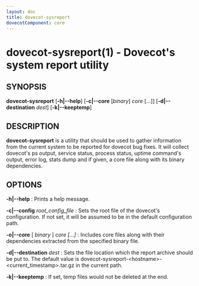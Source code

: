 ```yaml
---
layout: doc
title: dovecot-sysreport
dovecotComponent: core
---
```


# dovecot-sysreport(1) - Dovecot's system report utility

## SYNOPSIS

**dovecot-sysreport**
  [**-h|-\-help**]
  [**-c|-\-core** [*binary*] *core* [...]]
  [**-d|-\-destination** *dest*]
  [**-k|-\-keeptemp**]

## DESCRIPTION

**dovecot-sysreport** is a utility that should be used to gather
information from the current system to be reported for dovecot bug
fixes. It will collect dovecot's ps output, service status, process
status, uptime command's output, error log, stats dump and if given, a
core file along with its binary dependencies.

## OPTIONS

**-h|-\-help**
:   Prints a help message.

**-c|-\-config** *root_config_file*
:   Sets the root file of the dovecot's configuration. If not set, it
    will be assumed to be in the default configuration path.

**-o|-\-core** [ *binary* ] *core* *[...]*
:   Includes core files along with their dependencies extracted from the
    specified binary file.

**-d|-\-destination** *dest*
:   Sets the file location which the report archive should be put to. The
    default value is
    dovecot-sysreport-\<hostname\>-\<current_timestamp\>.tar.gz in the
    current path.

**-k|-\-keeptemp**
:   If set, temp files would not be deleted at the end.

<!-- @include: reporting-bugs.inc -->
